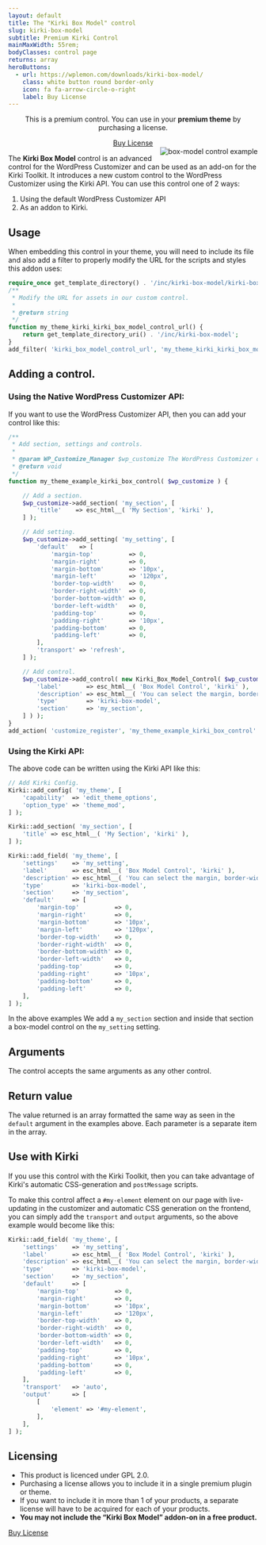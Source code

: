 ```yaml
---
layout: default
title: The "Kirki Box Model" control
slug: kirki-box-model
subtitle: Premium Kirki Control
mainMaxWidth: 55rem;
bodyClasses: control page
returns: array
heroButtons:
  - url: https://wplemon.com/downloads/kirki-box-model/
    class: white button round border-only
    icon: fa fa-arrow-circle-o-right
    label: Buy License
---
```



<div class="callout success" style="text-align:center">
	<p>This is a premium control. You can use in your <strong>premium theme</strong> by purchasing a license.</p>
	<a href="https://wplemon.com/downloads/kirki-box-model/" class="button round">Buy License</a>
</div>

<img src="https://raw.githubusercontent.com/aristath/kirki/master/docs/assets/images/kirki-box-model.gif" alt="box-model control example" style="max-width:300px;max-height:100vh;float:right;padding-left:1em;">

The **Kirki Box Model** control is an advanced control for the WordPress Customizer and can be used as an add-on for the Kirki Toolkit. It introduces a new custom control to the WordPress Customizer using the Kirki API.
You can use this control one of 2 ways:

1. Using the default WordPress Customizer API
2. As an addon to Kirki.

## Usage

When embedding this control in your theme, you will need to include its file and also add a filter to properly modify the URL for the scripts and styles this addon uses:

```php
require_once get_template_directory() . '/inc/kirki-box-model/kirki-box-model.php';
/**
 * Modify the URL for assets in our custom control.
 *
 * @return string
 */
function my_theme_kirki_kirki_box_model_control_url() {
	return get_template_directory_uri() . '/inc/kirki-box-model';
}
add_filter( 'kirki_box_model_control_url', 'my_theme_kirki_kirki_box_model_control_url' );
```

## Adding a control.

### Using the Native WordPress Customizer API:

If you want to use the WordPress Customizer API, then you can add your control like this:

```php
/**
 * Add section, settings and controls.
 *
 * @param WP_Customize_Manager $wp_customize The WordPress Customizer object.
 * @return void
 */
function my_theme_example_kirki_box_control( $wp_customize ) {

	// Add a section.
	$wp_customize->add_section( 'my_section', [
		'title'    => esc_html__( 'My Section', 'kirki' ),
	] );

	// Add setting.
	$wp_customize->add_setting( 'my_setting', [
		'default'   => [
			'margin-top'          => 0,
			'margin-right'        => 0,
			'margin-bottom'       => '10px',
			'margin-left'         => '120px',
			'border-top-width'    => 0,
			'border-right-width'  => 0,
			'border-bottom-width' => 0,
			'border-left-width'   => 0,
			'padding-top'         => 0,
			'padding-right'       => '10px',
			'padding-bottom'      => 0,
			'padding-left'        => 0,
		],
		'transport' => 'refresh',
	] );

	// Add control.
	$wp_customize->add_control( new Kirki_Box_Model_Control( $wp_customize, 'my_setting', [
		'label'       => esc_html__( 'Box Model Control', 'kirki' ),
		'description' => esc_html__( 'You can select the margin, border-width and padding for your element.', 'kirki' ),
		'type'        => 'kirki-box-model',
		'section'     => 'my_section',
	] ) );
}
add_action( 'customize_register', 'my_theme_example_kirki_box_control' );
```

### Using the Kirki API:

The above code can be written using the Kirki API like this:

```php
// Add Kirki Config.
Kirki::add_config( 'my_theme', [
	'capability'  => 'edit_theme_options',
	'option_type' => 'theme_mod',
] );

Kirki::add_section( 'my_section', [
	'title' => esc_html__( 'My Section', 'kirki' ),
] );

Kirki::add_field( 'my_theme', [
	'settings'    => 'my_setting',
	'label'       => esc_html__( 'Box Model Control', 'kirki' ),
	'description' => esc_html__( 'You can select the margin, border-width and padding for your element.', 'kirki' ),
	'type'        => 'kirki-box-model',
	'section'     => 'my_section',
	'default'     => [
		'margin-top'          => 0,
		'margin-right'        => 0,
		'margin-bottom'       => '10px',
		'margin-left'         => '120px',
		'border-top-width'    => 0,
		'border-right-width'  => 0,
		'border-bottom-width' => 0,
		'border-left-width'   => 0,
		'padding-top'         => 0,
		'padding-right'       => '10px',
		'padding-bottom'      => 0,
		'padding-left'        => 0,
	],
] );
```

In the above examples We add a `my_section` section and inside that section a box-model control on the `my_setting` setting.

## Arguments

The control accepts the same arguments as any other control.

## Return value

The value returned is an array formatted the same way as seen in the `default` argument in the examples above. Each parameter is a separate item in the array.

## Use with Kirki

If you use this control with the Kirki Toolkit, then you can take advantage of Kirki's automatic CSS-generation and `postMessage` scripts.

To make this control affect a `#my-element` element on our page with live-updating in the customizer and automatic CSS generation on the frontend, you can simply add the `transport` and `output` arguments, so the above example would become like this:

```php
Kirki::add_field( 'my_theme', [
	'settings'    => 'my_setting',
	'label'       => esc_html__( 'Box Model Control', 'kirki' ),
	'description' => esc_html__( 'You can select the margin, border-width and padding for your element.', 'kirki' ),
	'type'        => 'kirki-box-model',
	'section'     => 'my_section',
	'default'     => [
		'margin-top'          => 0,
		'margin-right'        => 0,
		'margin-bottom'       => '10px',
		'margin-left'         => '120px',
		'border-top-width'    => 0,
		'border-right-width'  => 0,
		'border-bottom-width' => 0,
		'border-left-width'   => 0,
		'padding-top'         => 0,
		'padding-right'       => '10px',
		'padding-bottom'      => 0,
		'padding-left'        => 0,
	],
	'transport'   => 'auto',
	'output'      => [
		[
			'element' => '#my-element',
		],
	],
] );
```

<div class="callout warning">
	<h2>Licensing</h2>
	<ul>
		<li>This product is licenced under GPL 2.0.</li>
		<li>Purchasing a license allows you to include it in a single premium plugin or theme.</li>
		<li>If you want to include it in more than 1 of your products, a separate license will have to be acquired for each of your products.</li>
		<li><strong>You may not include the “Kirki Box Model” addon-on in a free product.</strong></li>
	</ul>
</div>

<a href="https://wplemon.com/downloads/kirki-box-model/" class="button round">Buy License</a>

